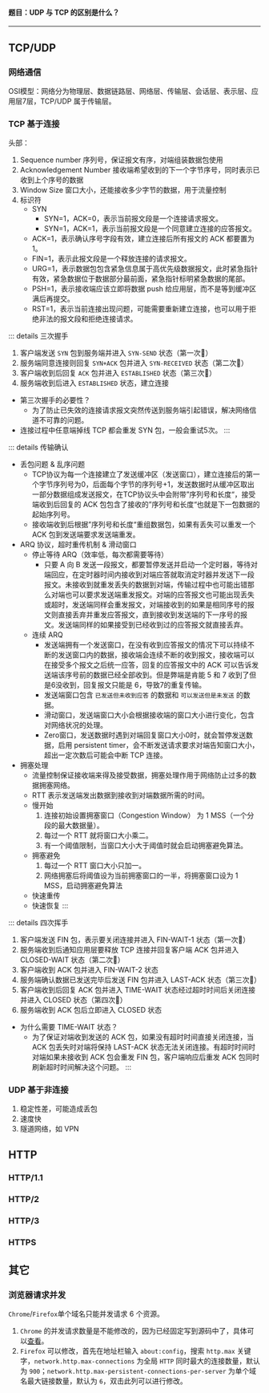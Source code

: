 #### 题目：UDP 与 TCP 的区别是什么？

------
## TCP/UDP

### 网络通信

OSI模型：网络分为物理层、数据链路层、网络层、传输层、会话层、表示层、应用层7层，TCP/UDP 属于传输层。

### TCP 基于连接

头部：
1. Sequence number 序列号，保证报文有序，对端组装数据包使用
2. Acknowledgement Number 接收端希望收到的下一个字节序号，同时表示已收到上个序号的数据
3. Window Size 窗口大小，还能接收多少字节的数据，用于流量控制
4. 标识符
    - SYN
        - SYN=1，ACK=0，表示当前报文段是一个连接请求报文。
        - SYN=1，ACK=1，表示当前报文段是一个同意建立连接的应答报文。
    - ACK=1，表示确认序号字段有效，建立连接后所有报文的 ACK 都要置为1。
    - FIN=1，表示此报文段是一个释放连接的请求报文。
    - URG=1，表示数据包包含紧急信息属于高优先级数据报文，此时紧急指针有效，紧急数据位于数据部分最前面，紧急指针标明紧急数据的尾部。
    - PSH=1，表示接收端应该立即将数据 push 给应用层，而不是等到缓冲区满后再提交。
    - RST=1，表示当前连接出现问题，可能需要重新建立连接，也可以用于拒绝非法的报文段和拒绝连接请求。

::: details 三次握手
1. 客户端发送 `SYN` 包到服务端并进入 `SYN-SEND` 状态（第一次🤝）
2. 服务端同意连接则回复 `SYN+ACK` 包并进入 `SYN-RECEIVED` 状态（第二次🤝）
3. 客户端收到后回复 `ACK` 包并进入 `ESTABLISHED` 状态（第三次🤝）
4. 服务端收到后进入 `ESTABLISHED` 状态，建立连接

- 第三次握手的必要性？
    - 为了防止已失效的连接请求报文突然传送到服务端引起错误，解决网络信道不可靠的问题。
- 连接过程中任意端掉线 TCP 都会重发 SYN 包，一般会重试5次。
:::

::: details 传输确认
- 丢包问题 & 乱序问题
    - TCP协议为每一个连接建立了发送缓冲区（发送窗口），建立连接后的第一个字节序列号为0，后面每个字节的序列号+1，发送数据时从缓冲区取出一部分数据组成发送报文，在TCP协议头中会附带”序列号和长度“，接受端收到后回复的 ACK 包包含了接收的”序列号和长度“也就是下一包数据的起始序列号。
    - 接收端收到后根据”序列号和长度“重组数据包，如果有丢失可以重发一个 ACK 包到发送端要求发送端重发。
- ARQ 协议，超时重传机制 & 滑动窗口
    - 停止等待 ARQ（效率低，每次都需要等待）
        - 只要 A 向 B 发送一段报文，都要暂停发送并启动一个定时器，等待对端回应，在定时器时间内接收到对端应答就取消定时器并发送下一段报文。未接收到就重发丢失的数据到对端，传输过程中也可能出错那么对端也可以要求发送端重发报文。对端的应答报文也可能出现丢失或超时，发送端同样会重发报文，对端接收到的如果是相同序号的报文则直接丢弃并重发应答报文，直到接收到发送端的下一序号的报文。发送端同样的如果接受到已经收到过的应答报文就直接丢弃。
    - 连续 ARQ
        - 发送端拥有一个发送窗口，在没有收到应答报文的情况下可以持续不断的发送窗口内的数据，接收端会连续不断的收到报文，接收端可以在接受多个报文之后统一应答，回复的应答报文中的 ACK 可以告诉发送端该序号前的数据已经全部收到。但是弊端是肯能 5 和 7 收到了但是6没收到，回复报文只能是 6，导致7的重复传输。
        - 发送端窗口包含 `已发送但未收到应答` 的数据和 `可以发送但是未发送` 的数据。
        - 滑动窗口，发送端窗口大小会根据接收端的窗口大小进行变化，包含对网络状况的处理。
        - Zero窗口，发送数据时遇到对端回复窗口大小0时，就会暂停发送数据，启用 persistent timer，会不断发送请求要求对端告知窗口大小，超出一定次数后可能会中断 TCP 连接。
- 拥塞处理
    - 流量控制保证接收端来得及接受数据，拥塞处理作用于网络防止过多的数据拥塞网络。
    - RTT 表示发送端发出数据到接收到对端数据所需的时间。
    - 慢开始
        1. 连接初始设置拥塞窗口（Congestion Window） 为 1 MSS（一个分段的最大数据量）。
        2. 每过一个 RTT 就将窗口大小乘二。
        3. 有一个阈值限制，当窗口大小大于阈值时就会启动拥塞避免算法。
    - 拥塞避免
        1. 每过一个 RTT 窗口大小只加一。
        2. 网络拥塞后将阈值设为当前拥塞窗口的一半，将拥塞窗口设为 1 MSS，启动拥塞避免算法
    - 快速重传
    - 快速恢复
:::

::: details 四次挥手
1. 客户端发送 FIN 包，表示要关闭连接并进入 FIN-WAIT-1 状态（第一次👋）
2. 服务端收到后通知应用层要释放 TCP 连接并回复客户端 ACK 包并进入 CLOSED-WAIT 状态（第二次👋）
3. 客户端收到 ACK 包并进入 FIN-WAIT-2 状态
4. 服务端确认数据已发送完毕后发送 FIN 包并进入 LAST-ACK 状态（第三次👋）
5. 客户端收到后回复 ACK 包并进入 TIME-WAIT 状态经过超时时间后关闭连接并进入 CLOSED 状态（第四次👋）
6. 服务端收到 ACK 包后立即进入 CLOSED 状态

- 为什么需要 TIME-WAIT 状态？
    - 为了保证对端收到发送的 ACK 包，如果没有超时时间直接关闭连接，当 ACK 包丢失时对端将保持 LAST-ACK 状态无法关闭连接。有超时时间时对端如果未接收到 ACK 包会重发 FIN 包，客户端响应后重发 ACK 包同时刷新超时时间解决这个问题。
:::

### UDP 基于非连接

1. 稳定性差，可能造成丢包
2. 速度快
3. 隧道网络，如 VPN

## HTTP

### HTTP/1.1

### HTTP/2

### HTTP/3

### HTTPS

## 其它

### 浏览器请求并发
`Chrome`/`Firefox`单个域名只能并发请求 6 个资源。

1. `Chrome` 的并发请求数量是不能修改的，因为已经固定写到源码中了，具体可以[查看](https://chromium.googlesource.com/chromium/src/+/65.0.3325.162/net/socket/client_socket_pool_manager.cc#44)。
2. `Firefox` 可以修改，首先在地址栏输入 `about:config`，搜索 `http.max` 关键字，`network.http.max-connections` 为全局 `HTTP` 同时最大的连接数量，默认为 `900`；`network.http.max-persistent-connections-per-server` 为单个域名最大链接数量，默认为 `6`，双击此列可以进行修改。